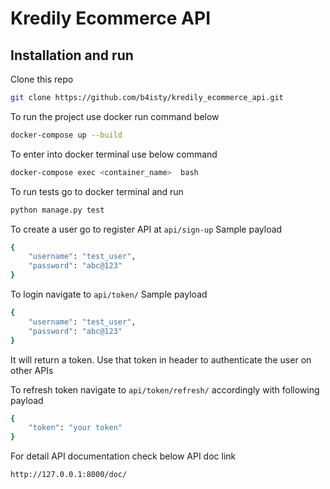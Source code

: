 # Kredily Ecommerce API

## Installation and run

Clone this repo
```bash
git clone https://github.com/b4isty/kredily_ecommerce_api.git
```
To run the project use docker run command below
```bash
docker-compose up --build
```

To enter into docker terminal use below command
```bash
docker-compose exec <container_name>  bash
```

To run tests go to docker terminal and run
```bash
python manage.py test
```


To create a user go to register API at ```api/sign-up```
Sample payload
```bash
{
    "username": "test_user",
    "password": "abc@123"
}
```


To login navigate to ```api/token/```
Sample payload
```bash
{
    "username": "test_user",
    "password": "abc@123"
}

```


It will return a token. Use that token in header to authenticate the user on other APIs

To refresh token navigate to ```api/token/refresh/``` accordingly with following payload

```bash
{
    "token": "your token"
}
```


For detail API documentation check below API doc link

```bash
http://127.0.0.1:8000/doc/
